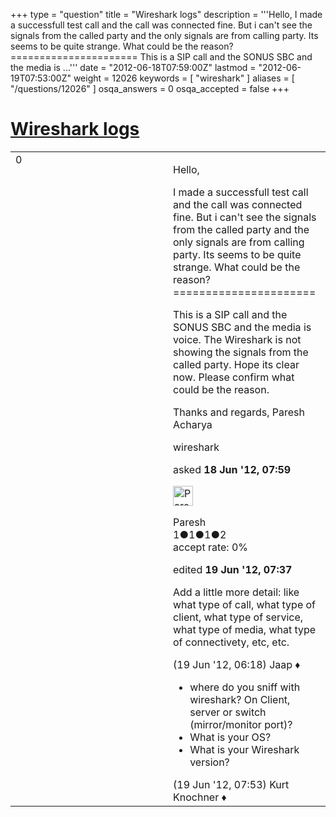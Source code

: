 +++
type = "question"
title = "Wireshark logs"
description = '''Hello, I made a successfull test call and the call was connected fine. But i can&#x27;t see the signals from the called party and the only signals are from calling party. Its seems to be quite strange. What could be the reason? ====================== This is a SIP call and the SONUS SBC and the media is ...'''
date = "2012-06-18T07:59:00Z"
lastmod = "2012-06-19T07:53:00Z"
weight = 12026
keywords = [ "wireshark" ]
aliases = [ "/questions/12026" ]
osqa_answers = 0
osqa_accepted = false
+++

<div class="headNormal">

# [Wireshark logs](/questions/12026/wireshark-logs)

</div>

<div id="main-body">

<div id="askform">

<table id="question-table" style="width:100%;"><colgroup><col style="width: 50%" /><col style="width: 50%" /></colgroup><tbody><tr class="odd"><td style="width: 30px; vertical-align: top"><div class="vote-buttons"><span id="post-12026-upvote" class="ajax-command post-vote up" rel="nofollow" title="I like this post (click again to cancel)"> </span><div id="post-12026-score" class="post-score" title="current number of votes">0</div><span id="post-12026-downvote" class="ajax-command post-vote down" rel="nofollow" title="I dont like this post (click again to cancel)"> </span> <span id="favorite-mark" class="ajax-command favorite-mark" rel="nofollow" title="mark/unmark this question as favorite (click again to cancel)"> </span><div id="favorite-count" class="favorite-count"></div></div></td><td><div id="item-right"><div class="question-body"><p>Hello,</p><p>I made a successfull test call and the call was connected fine. But i can't see the signals from the called party and the only signals are from calling party. Its seems to be quite strange. What could be the reason? ======================</p><p>This is a SIP call and the SONUS SBC and the media is voice. The Wireshark is not showing the signals from the called party. Hope its clear now. Please confirm what could be the reason.</p><p>Thanks and regards, Paresh Acharya</p></div><div id="question-tags" class="tags-container tags"><span class="post-tag tag-link-wireshark" rel="tag" title="see questions tagged &#39;wireshark&#39;">wireshark</span></div><div id="question-controls" class="post-controls"></div><div class="post-update-info-container"><div class="post-update-info post-update-info-user"><p>asked <strong>18 Jun '12, 07:59</strong></p><img src="https://secure.gravatar.com/avatar/b5e1738ce272b1f4096e2e83b96bf071?s=32&amp;d=identicon&amp;r=g" class="gravatar" width="32" height="32" alt="Paresh&#39;s gravatar image" /><p><span>Paresh</span><br />
<span class="score" title="1 reputation points">1</span><span title="1 badges"><span class="badge1">●</span><span class="badgecount">1</span></span><span title="1 badges"><span class="silver">●</span><span class="badgecount">1</span></span><span title="2 badges"><span class="bronze">●</span><span class="badgecount">2</span></span><br />
<span class="accept_rate" title="Rate of the user&#39;s accepted answers">accept rate:</span> <span title="Paresh has no accepted answers">0%</span></p></div><div class="post-update-info post-update-info-edited"><p><span> edited <strong>19 Jun '12, 07:37</strong> </span></p></div></div><div id="comments-container-12026" class="comments-container"><span id="12054"></span><div id="comment-12054" class="comment"><div id="post-12054-score" class="comment-score"></div><div class="comment-text"><p>Add a little more detail: like what type of call, what type of client, what type of service, what type of media, what type of connectivety, etc, etc.</p></div><div id="comment-12054-info" class="comment-info"><span class="comment-age">(19 Jun '12, 06:18)</span> <span class="comment-user userinfo">Jaap ♦</span></div></div><span id="12056"></span><div id="comment-12056" class="comment"><div id="post-12056-score" class="comment-score"></div><div class="comment-text"><ul><li>where do you sniff with wireshark? On Client, server or switch (mirror/monitor port)?</li><li>What is your OS?</li><li>What is your Wireshark version?</li></ul></div><div id="comment-12056-info" class="comment-info"><span class="comment-age">(19 Jun '12, 07:53)</span> <span class="comment-user userinfo">Kurt Knochner ♦</span></div></div></div><div id="comment-tools-12026" class="comment-tools"></div><div class="clear"></div><div id="comment-12026-form-container" class="comment-form-container"></div><div class="clear"></div></div></td></tr></tbody></table>

</div>

</div>

